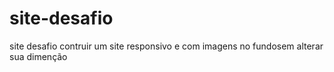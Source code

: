 # site-desafio
 site desafio contruir um site responsivo e com imagens no fundosem alterar sua dimenção
